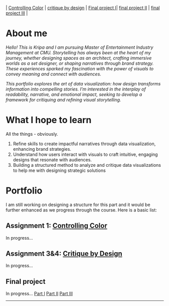| [Controlling Color](https://github.com/kripaj98/tswd-portfolio-templates/blob/73656fe20bb397afd0d17175a6432dd77e18942a/controlling-color.md) | [critique by design](https://github.com/kripaj98/tswd-portfolio-templates/blob/5944ab03c33fb67ad74643b1a92c835772d2087d/critique-by-design.md) | [Final project I](https://github.com/kripaj98/tswd-portfolio-templates/blob/5944ab03c33fb67ad74643b1a92c835772d2087d/final-project-part-one.md)| [final project II](https://github.com/kripaj98/tswd-portfolio-templates/blob/a00581b98bf81019d2fe10fd450371843fb3b941/final-project-part-two.md) | [final project III](https://github.com/kripaj98/tswd-portfolio-templates/blob/6ec7d4577695e5cc7ca4d7bb6e0f2024df1ae568/final-project-part-three.md) |


# About me
_Hello! This is Kripa and I am pursuing Master of Entertainment Industry Management at CMU. Storytelling has always been at the heart of my journey, whether designing spaces as an architect, crafting immersive worlds as a set designer, or shaping narratives through brand strategy. These experiences sparked my fascination with the power of visuals to convey meaning and connect with audiences._

_This portfolio explores the art of data visualization: how design transforms information into compelling stories. I’m interested in the interplay of readability, narrative, and emotional impact, seeking to develop a framework for critiquing and refining visual storytelling._

# What I hope to learn
All the things - obviously. 
1. Refine skills to create impactful narratives through data visualization, enhancing brand strategies.
2. Understand how users interact with visuals to craft intuitive, engaging designs that resonate with audiences.
3. Building a structured method to analyze and critique data visualizations to help me with designing strategic solutions

# Portfolio
I am still working on designing a structure for this part and it would be further enhanced as we progress through the course. Here is a basic list:

## Assignment 1: [Controlling Color](controlling-color)
In progress...

## Assignment 3&4: [Critique by Design](critique-by-design)
In progress... 

## Final project
In progress... 
[Part I](final-project-part-one)
[Part II](final-project-part-two)
[Part III](final-project-part-three)

---




